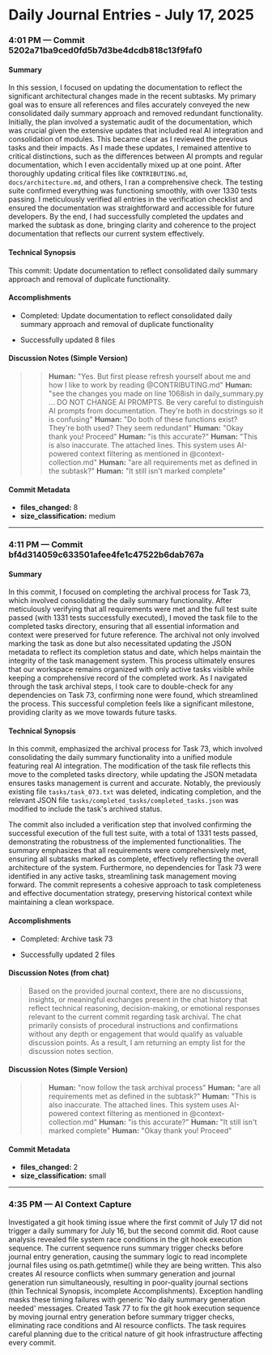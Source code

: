 # Daily Journal Entries - July 17, 2025

### 4:01 PM — Commit 5202a71ba9ced0fd5b7d3be4dcdb818c13f9faf0

#### Summary

In this session, I focused on updating the documentation to reflect the significant architectural changes made in the recent subtasks. My primary goal was to ensure all references and files accurately conveyed the new consolidated daily summary approach and removed redundant functionality. Initially, the plan involved a systematic audit of the documentation, which was crucial given the extensive updates that included real AI integration and consolidation of modules. This became clear as I reviewed the previous tasks and their impacts. As I made these updates, I remained attentive to critical distinctions, such as the differences between AI prompts and regular documentation, which I even accidentally mixed up at one point. After thoroughly updating critical files like `CONTRIBUTING.md`, `docs/architecture.md`, and others, I ran a comprehensive check. The testing suite confirmed everything was functioning smoothly, with over 1330 tests passing. I meticulously verified all entries in the verification checklist and ensured the documentation was straightforward and accessible for future developers. By the end, I had successfully completed the updates and marked the subtask as done, bringing clarity and coherence to the project documentation that reflects our current system effectively.

#### Technical Synopsis

This commit: Update documentation to reflect consolidated daily summary approach and removal of duplicate functionality.

#### Accomplishments

- Completed: Update documentation to reflect consolidated daily summary approach and removal of duplicate functionality

- Successfully updated 8 files

#### Discussion Notes (Simple Version)

> > **Human:** "Yes. But first please refresh yourself about me and how I like to work by reading @CONTRIBUTING.md"
> > **Human:** "see the changes you made on line 1068ish in daily_summary.py ... DO NOT CHANGE AI PROMPTS. Be very careful to distinguish AI prompts from documentation. They're both in docstrings so it is confusing"
> > **Human:** "Do both of these functions exist? They're both used? They seem redundant"
> > **Human:** "Okay thank you! Proceed"
> > **Human:** "is this accurate?"
> > **Human:** "This is also inaccurate. The attached lines. This system uses AI-powered context filtering as mentioned in @context-collection.md"
> > **Human:** "are all requirements met as defined in the subtask?"
> > **Human:** "It still isn't marked complete"

#### Commit Metadata

- **files_changed:** 8
- **size_classification:** medium
---
### 4:11 PM — Commit bf4d314059c633501afee4fe1c47522b6dab767a

#### Summary

In this commit, I focused on completing the archival process for Task 73, which involved consolidating the daily summary functionality. After meticulously verifying that all requirements were met and the full test suite passed (with 1331 tests successfully executed), I moved the task file to the completed tasks directory, ensuring that all essential information and context were preserved for future reference. The archival not only involved marking the task as done but also necessitated updating the JSON metadata to reflect its completion status and date, which helps maintain the integrity of the task management system. This process ultimately ensures that our workspace remains organized with only active tasks visible while keeping a comprehensive record of the completed work. As I navigated through the task archival steps, I took care to double-check for any dependencies on Task 73, confirming none were found, which streamlined the process. This successful completion feels like a significant milestone, providing clarity as we move towards future tasks.

#### Technical Synopsis

In this commit, emphasized the archival process for Task 73, which involved consolidating the daily summary functionality into a unified module featuring real AI integration. The modification of the task file reflects this move to the completed tasks directory, while updating the JSON metadata ensures tasks management is current and accurate. Notably, the previously existing file `tasks/task_073.txt` was deleted, indicating completion, and the relevant JSON file `tasks/completed_tasks/completed_tasks.json` was modified to include the task's archived status.

The commit also included a verification step that involved confirming the successful execution of the full test suite, with a total of 1331 tests passed, demonstrating the robustness of the implemented functionalities. The summary emphasizes that all requirements were comprehensively met, ensuring all subtasks marked as complete, effectively reflecting the overall architecture of the system. Furthermore, no dependencies for Task 73 were identified in any active tasks, streamlining task management moving forward. The commit represents a cohesive approach to task completeness and effective documentation strategy, preserving historical context while maintaining a clean workspace.

#### Accomplishments

- Completed: Archive task 73

- Successfully updated 2 files

#### Discussion Notes (from chat)

> Based on the provided journal context, there are no discussions, insights, or meaningful exchanges present in the chat history that reflect technical reasoning, decision-making, or emotional responses relevant to the current commit regarding task archival. The chat primarily consists of procedural instructions and confirmations without any depth or engagement that would qualify as valuable discussion points.
> As a result, I am returning an empty list for the discussion notes section.

#### Discussion Notes (Simple Version)

> > **Human:** "now follow the task archival process"
> > **Human:** "are all requirements met as defined in the subtask?"
> > **Human:** "This is also inaccurate. The attached lines. This system uses AI-powered context filtering as mentioned in @context-collection.md"
> > **Human:** "is this accurate?"
> > **Human:** "It still isn't marked complete"
> > **Human:** "Okay thank you! Proceed"

#### Commit Metadata

- **files_changed:** 2
- **size_classification:** small
---


### 4:35 PM — AI Context Capture

Investigated a git hook timing issue where the first commit of July 17 did not trigger a daily summary for July 16, but the second commit did. Root cause analysis revealed file system race conditions in the git hook execution sequence. The current sequence runs summary trigger checks before journal entry generation, causing the summary logic to read incomplete journal files using os.path.getmtime() while they are being written. This also creates AI resource conflicts when summary generation and journal generation run simultaneously, resulting in poor-quality journal sections (thin Technical Synopsis, incomplete Accomplishments). Exception handling masks these timing failures with generic 'No daily summary generation needed' messages. Created Task 77 to fix the git hook execution sequence by moving journal entry generation before summary trigger checks, eliminating race conditions and AI resource conflicts. The task requires careful planning due to the critical nature of git hook infrastructure affecting every commit.